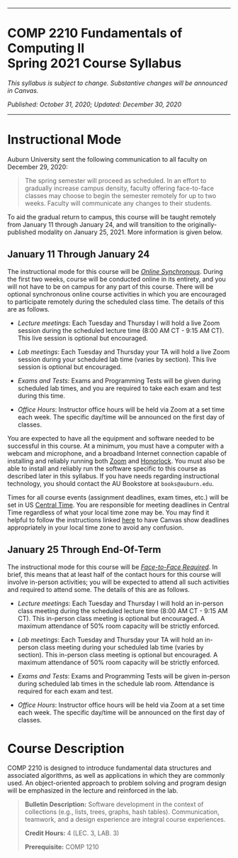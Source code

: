 
---

# COMP 2210 Fundamentals of Computing II <br> Spring 2021 Course Syllabus

*This syllabus is subject to change. Substantive changes will be announced in Canvas.*

*Published: October 31, 2020; Updated: December 30, 2020*

---

# Instructional Mode

Auburn University sent the following communication to all faculty on December 29, 2020:

> The spring semester will proceed as scheduled. In an effort to gradually increase campus density, faculty offering face-to-face classes may choose to begin the semester remotely for up to two weeks. Faculty will communicate any changes to their students.

To aid the gradual return to campus, this course will be taught remotely from January 11 through January 24, and will transition to the originally-published modality on January 25, 2021. More information is given below.

## January 11 Through January 24

The instructional mode for this course will be
[*Online Synchronous*](http://auburn.edu/academic/provost/AU_Spring21_Modalities.pdf). 
During the first two weeks, course will be conducted online in its entirety,
and you will not have to be on campus for any part of this course. There will
be optional synchronous online course activities in which you are
encouraged to participate remotely during the scheduled class time.
The details of this are as follows.


- *Lecture meetings*: Each Tuesday and Thursday I will hold a live Zoom session during the scheduled lecture time (8:00 AM CT - 9:15 AM CT). This live session is optional but encouraged. 

- *Lab meetings*: Each Tuesday and Thursday your TA will hold a live Zoom session during your scheduled lab time (varies by section). This live session is optional but encouraged.

- *Exams and Tests*: Exams and Programming Tests will be given during scheduled lab times, and you are required to take each exam and test during this time.

- *Office Hours*: Instructor office hours will be held via Zoom at a set time each week. The specific day/time will be announced on the first day of classes.

You are expected to have all the equipment and software needed to be
successful in this course. At a minimum, you must have a computer with a
webcam and microphone, and a broadband Internet connection capable of
installing and reliably running both
[Zoom](https://support.zoom.us/hc/en-us/articles/201362023-System-requirements-for-Windows-macOS-and-Linux)
and [Honorlock](https://honorlock.com/support/). You must also be able to
install and reliably run the software specific to this course as described
later in this syllabus. If you have needs regarding instructional technology,
you should contact the AU Bookstore at `books@auburn.edu`.

Times for all course events (assignment deadlines, exam times, etc.) will be set in US [Central Time](https://www.timeanddate.com/time/zones/ct). You are responsible for meeting deadlines in Central Time regardless of what your local time zone may be. You may find it helpful to follow the instructions linked [here](https://community.canvaslms.com/t5/Student-Guide/How-do-I-set-a-time-zone-in-my-user-account-as-a-student/ta-p/414) to have Canvas show deadlines appropriately in your local time zone to avoid any confusion.

## January 25 Through End-Of-Term

The instructional mode for this course will be 
[*Face-to-Face Required*](http://auburn.edu/academic/provost/AU_Spring21_Modalities.pdf). 
In brief, this means that at least half of the contact hours for this course
will involve in-person activities; you will be expected to attend all such
activities and required to attend some. The details of this are as follows.

- *Lecture meetings*: Each Tuesday and Thursday I will hold an in-person class meeting during the scheduled lecture time (8:00 AM CT - 9:15 AM CT). This in-person class meeting is optional but encouraged. A maximum attendance of 50% room capacity will be strictly enforced.

- *Lab meetings*: Each Tuesday and Thursday your TA will hold an in-person class meeting during your scheduled lab time (varies by section). This in-person class meeting is optional but encouraged. A maximum attendance of 50% room capacity will be strictly enforced.

- *Exams and Tests*: Exams and Programming Tests will be given in-person during scheduled lab times in the schedule lab room. Attendance is required for each exam and test.

- *Office Hours*: Instructor office hours will be held via Zoom at a set time each week. The specific day/time will be announced on the first day of classes.



# Course Description

COMP 2210 is designed to introduce fundamental data structures and associated
algorithms, as well as applications in which they are commonly used. An
object-oriented approach to problem solving and program design will be
emphasized in the lecture and reinforced in the lab.

>**Bulletin Description:** Software development in the context of collections (e.g., lists, trees, graphs, hash tables). Communication, teamwork, and a design experience are integral course experiences.
>
>**Credit Hours:** 4 (LEC. 3, LAB. 3)
>
>**Prerequisite:** COMP 1210


